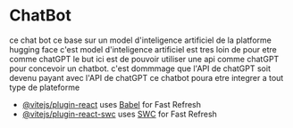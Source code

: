 # ChatBot 

ce chat bot ce base sur un model d'inteligence artificiel de la 
platforme hugging face c'est model d'inteligence artificiel est tres loin de pour etre comme chatGPT 
le but ici est de pouvoir utiliser une api comme chatGPT pour concevoir
un chatbot. c'est dommmage que l'API de chatGPT soit devenu payant
avec l'API de chatGPT ce chatbot poura etre integrer a tout type de plateforme

- [@vitejs/plugin-react](https://github.com/vitejs/vite-plugin-react/blob/main/packages/plugin-react/README.md) uses [Babel](https://babeljs.io/) for Fast Refresh
- [@vitejs/plugin-react-swc](https://github.com/vitejs/vite-plugin-react-swc) uses [SWC](https://swc.rs/) for Fast Refresh
